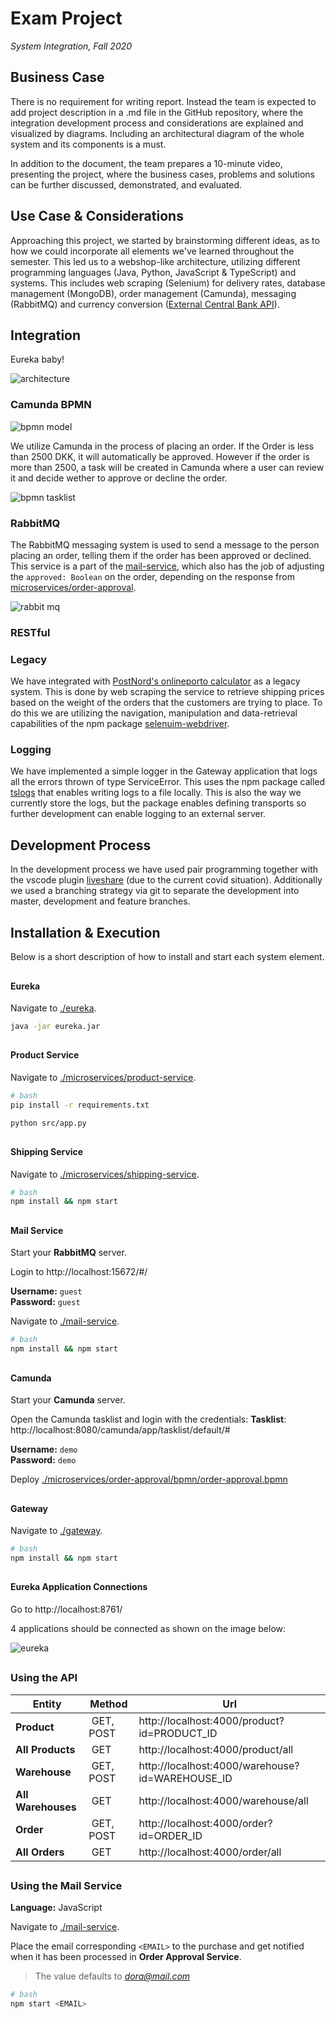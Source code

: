 # Exam Project

_System Integration, Fall 2020_

## Business Case

There is no requirement for writing report. Instead the team is expected to add project description in a .md file in the GitHub repository, where the integration development process and considerations
are explained and visualized by diagrams.
Including an architectural diagram of the whole system and its components is a must.

In addition to the document, the team prepares a 10-minute video, presenting the project, where the business cases, problems and solutions can be further discussed, demonstrated, and evaluated.

## Use Case & Considerations

Approaching this project, we started by brainstorming different ideas, as to how we could incorporate all elements we've learned throughout the semester. This led us to a webshop-like architecture, utilizing different programming languages (Java, Python, JavaScript & TypeScript) and systems. This includes web scraping (Selenium) for delivery rates, database management (MongoDB), order management (Camunda), messaging (RabbitMQ) and currency conversion ([External Central Bank API](http://exchangeratesapi.io/)). 
 

## Integration

Eureka baby!

![architecture](assets/architecture.png)

### Camunda BPMN

![bpmn model](assets/bpmn-model.png)

We utilize Camunda in the process of placing an order. If the Order is less than 2500 DKK, it will automatically be approved. However if the order is more than 2500, a task will be created in Camunda where a user can review it and decide wether to approve or decline the order.

![bpmn tasklist](assets/bpmn-tasklist.png)

### RabbitMQ

The RabbitMQ messaging system is used to send a message to the person placing an order, telling them if the order has been approved or declined.
This service is a part of the [mail-service](mail-service), which also has the job of adjusting the `approved: Boolean` on the order, depending on the response from [microservices/order-approval](microservices/order-approval).

![rabbit mq](assets/rabbit-mq.png)

### RESTful

### Legacy

We have integrated with [PostNord's onlineporto calculator](https://portal.postnord.com/onlineporto/) as a legacy system. This is done by web scraping the service to retrieve shipping prices based on the weight of the orders that the customers are trying to place. To do this we are utilizing the navigation, manipulation and data-retrieval capabilities of the npm package [selenuim-webdriver](https://www.npmjs.com/package/selenium-webdriver).

### Logging

We have implemented a simple logger in the Gateway application that logs all the errors thrown of type ServiceError. This uses the npm package called [tslogs](https://tslog.js.org/#/) that enables writing logs to a file locally. This is also the way we currently store the logs, but the package enables defining transports so further development can enable logging to an external server.

## Development Process

In the development process we have used pair programming together with the vscode plugin [liveshare](https://code.visualstudio.com/blogs/2017/11/15/live-share) (due to the current covid situation). Additionally we used a branching strategy via git to separate the development into master, development and feature branches.

## Installation & Execution

Below is a short description of how to install and start each system element.

##
#### Eureka

Navigate to [./eureka](eureka).

```bash
java -jar eureka.jar
```

##
#### Product Service

Navigate to [./microservices/product-service](microservices/product-service).

```bash
# bash
pip install -r requirements.txt

python src/app.py
```

##
#### Shipping Service

Navigate to [./microservices/shipping-service](microservices/shipping-service).

```bash
# bash
npm install && npm start
```

##
#### Mail Service

Start your **RabbitMQ** server.

Login to http://localhost:15672/#/

**Username:** `guest`  
**Password:** `guest`

Navigate to [./mail-service](mail-service).

```bash
# bash
npm install && npm start
```

##
#### Camunda

Start your **Camunda** server.

Open the Camunda tasklist and login with the credentials:
**Tasklist**: http://localhost:8080/camunda/app/tasklist/default/#

**Username:** `demo`  
**Password:** `demo`

Deploy [./microservices/order-approval/bpmn/order-approval.bpmn](microservices/order-approval/bpmn/order-approval.bpmn)

##
#### Gateway

Navigate to [./gateway](gateway).

```bash
# bash
npm install && npm start
```

##
#### Eureka Application Connections

Go to http://localhost:8761/

4 applications should be connected as shown on the image below:

![eureka](assets/eureka.png)

##
### Using the API

| Entity             | Method     | Url                                             |
| ------------------ | ---------- | ----------------------------------------------- |
| **Product**        |  GET, POST | http://localhost:4000/product?id=PRODUCT_ID     |
| **All Products**   |  GET       | http://localhost:4000/product/all               |
| **Warehouse**      |  GET, POST | http://localhost:4000/warehouse?id=WAREHOUSE_ID |
| **All Warehouses** |  GET       | http://localhost:4000/warehouse/all             |
| **Order**          |  GET, POST | http://localhost:4000/order?id=ORDER_ID         |
| **All Orders**     |  GET       | http://localhost:4000/order/all                 |

##
### Using the Mail Service

**Language:** JavaScript

Navigate to [./mail-service](mail-service).

Place the email corresponding `<EMAIL>` to the purchase and get notified when it has been processed in **Order Approval Service**.

> The value defaults to *dora@mail.com*

```bash
# bash
npm start <EMAIL>
```
